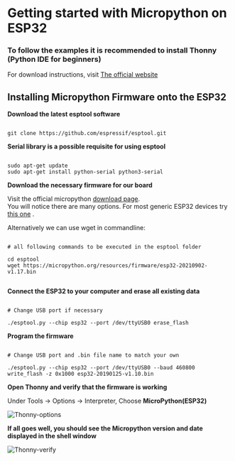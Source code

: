 # Getting started with Micropython on ESP32

### To follow the examples it is recommended to install Thonny (Python IDE for beginners)

For download instructions, visit [The official website](https://thonny.org "Official Thonny Website")

## Installing Micropython Firmware onto the ESP32

**Download the latest esptool software**

```shell

git clone https://github.com/espressif/esptool.git

```

**Serial library is a possible requisite for using esptool**

```shell

sudo apt-get update
sudo apt-get install python-serial python3-serial

```


**Download the necessary firmware for our board**

Visit the official micropython [download page](https://micropython.org/download/). <br />
You will notice there are many options. For most generic ESP32 devices try [this one](https://micropython.org/download/esp32/) .

Alternatively we can use wget in commandline:

```shell

# all following commands to be executed in the esptool folder

cd esptool
wget https://micropython.org/resources/firmware/esp32-20210902-v1.17.bin


```

**Connect the ESP32 to your computer and erase all existing data**

```shell

# Change USB port if necessary

./esptool.py --chip esp32 --port /dev/ttyUSB0 erase_flash

```
**Program the firmware**

```shell

# Change USB port and .bin file name to match your own

./esptool.py --chip esp32 --port /dev/ttyUSB0 --baud 460800 write_flash -z 0x1000 esp32-20190125-v1.10.bin

```

**Open Thonny and verify that the firmware is working**

Under Tools -> Options -> Interpreter, Choose __MicroPython(ESP32)__

![Thonny-options](images/thonny-options.png)

**If all goes well, you should see the Micropython version and date displayed in the shell window**

![Thonny-verify](images/thonny-verify.png)




